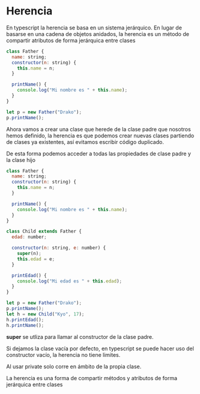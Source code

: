 # Herencia

En typescript la herencia se basa en un sistema jerárquico.
En lugar de basarse en una cadena de objetos anidados, la herencia
es un método de compartir atributos de forma jerárquica entre clases

```js
class Father {
  name: string;
  constructor(n: string) {
    this.name = n;
  }

  printName() {
    console.log("Mi nombre es " + this.name);
  }
}

let p = new Father("Drako");
p.printName();
```

Ahora vamos a crear una clase que herede de la clase padre que nosotros
hemos definido, la herencia es que podemos crear nuevas clases partiendo
de clases ya existentes, así evitamos escribir código duplicado.

De esta forma podemos acceder a todas las propiedades de clase padre
y la clase hijo

```js
class Father {
  name: string;
  constructor(n: string) {
    this.name = n;
  }

  printName() {
    console.log("Mi nombre es " + this.name);
  }
}

class Child extends Father {
  edad: number;

  constructor(n: string, e: number) {
    super(n);
    this.edad = e;
  }

  printEdad() {
    console.log("Mi edad es " + this.edad);
  }
}

let p = new Father("Drako");
p.printName();
let h = new Child("Kyo", 17);
h.printEdad();
h.printName();
```

**super** se utliza para llamar al constructor de la clase padre.

Si dejamos la clase vacía por defecto, en typescript se puede hacer uso
del constructor vacío, la herencia no tiene limites.

Al usar private solo corre en ámbito de la propia clase.

La herencia es una forma de compartir métodos y atributos de forma jerárquica
entre clases
